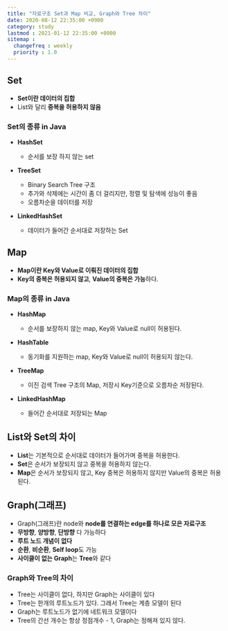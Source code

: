 ```yaml
---
title: "자료구조 Set과 Map 비교, Graph와 Tree 차이"
date: 2020-08-12 22:35:00 +0900
category: study
lastmod : 2021-01-12 22:35:00 +0900
sitemap :
  changefreq : weekly
  priority : 1.0
---
```


## Set

- **Set이란 데이터의 집합**
- List와 달리 **중복을 허용하지 않음**

### Set의 종류 in Java

- **HashSet**
    - 순서를 보장 하지 않는 set

- **TreeSet**
    - Binary Search Tree 구조  
    - 추가와 삭제에는 시간이 좀 더 걸리지만, 정렬 및 탐색에 성능이 좋음  
    - 오름차순을 데이터를 저장  

- **LinkedHashSet**
    - 데이터가 들어간 순서대로 저장하는 Set



## Map



- **Map이란 Key와 Value로 이뤄진 데이터의 집합**
- **Key의 중복은 허용되지 않고**, **Value의 중복은 가능**하다.
  
### Map의 종류 in Java

- **HashMap**
    - 순서를 보장하지 않는 map, Key와 Value로 null이 허용된다.

- **HashTable**
    - 동기화를 지원하는 map, Key와 Value로 null이 허용되지 않는다.

- **TreeMap**
    - 이진 검색 Tree 구조의 Map, 저장시 Key기준으로 오름차순 저장된다.

- **LinkedHashMap**
    - 들어간 순서대로 저장되는 Map



## List와 Set의 차이



- **List**는 기본적으로 순서대로 데이터가 들어가며 중복을 허용한다.
- **Set**은 순서가 보장되지 않고 중복을 허용하지 않는다.
- **Map**은 순서가 보장되지 않고, Key 중복은 허용하지 않지만 Value의 중복은 허용된다.



## Graph(그래프)



- Graph(그래프)란 node와 **node를 연결하는 edge를 하나로 모은 자료구조**
- **무방향**, **양방향**, **단방향** 다 가능하다
- **루트 노드 개념이 없다**
- **순환**, **비순환**, **Self loop**도 가능
- **사이클이 없는 Graph**는 **Tree**와 같다

### Graph와 Tree의 차이

- Tree는 사이클이 없다, 하지만 Graph는 사이클이 있다
- Tree는 한개의 루트노드가 있다. 그래서 Tree는 계층 모델이 된다
- Graph는 루트노드가 없기에 네트워크 모델이다
- Tree의 간선 개수는 항상 정점개수 - 1, Graph는 정해져 있지 않다.

